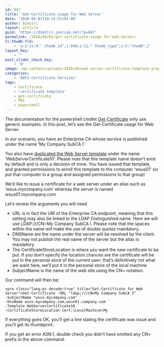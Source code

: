 ```yaml
---
id: 847
title: 'Get-Certificate usage for Web Server'
date: '2018-04-01T10:13:51+01:00'
author: Dimitri
layout: article
guid: 'https://dimitri.janczak.net/?p=847'
permalink: /2018/04/01/get-certificate-usage-for-web-server/
tc-thumb-fld:
    - 'a:2:{s:9:"_thumb_id";i:848;s:11:"_thumb_type";s:5:"thumb";}'
layout_key:
    - ''
post_slider_check_key:
    - '0'
image: /wp-content/uploads/2018/04/web-server-certificate-template-properties.jpg
categories:
    - 'ADCS-Certificate Services'
tags:
    - Certificate
    - 'certificate template'
    - get-certificate
    - PKI
    - powershell
---
```


The documentation for the powershell cmdlet [Get-Certificate](https://docs.microsoft.com/en-us/powershell/module/pkiclient/get-certificate?view=win10-ps) only use generic examples. In this post, let’s see the Get-Certificate usage for Web Server.

In our scenario, you have an Enterprise CA whose service is published under the name ‘My Company SubCA I’.

You also have [duplicated the Web Server template](https://kb.vmware.com/s/article/2062108) under the name ‘WebServerCertificate10’. Please note that this template name doesn’t exist by default and is only a decision of mine. You have issued that template, and granted permissions to enroll this template to the computer ‘wsus01’ (or put that computer in a group and assigned permissions to that group)

We’d like to issue a certificate for a web server under an alias such as ‘wsus.mycompany.com’ whereas the server is named wsus01.mycompany.com

Let’s review the arguments you will need

- URL is in fact the URI of the Enterprise CA endpoint, meaning that this setting may also be linked to the LDAP Distinguished name. Here we will use LDAP:///CN=My Company SubCA I. Please note that the spaces within the name will make the use of double quotes mandatory.
- DNSName are the name under the server will be resolved by the client. You may not publish the real name of the server but the alias is mandatory
- The CertificateStoreLocation is where you want the new certificate to be put. If you don’t specify the location chances are the certificate will be put in the personal store of the current user; that’s definitively not what we want here, we’ll put it in the personal store of the local machine
- SubjectName is the name of the web site using the CN= notation.

Our command will then be:

```
<pre class="lang:ps decode:true" title="Get-Certificate for Web Server">Get-Certificate -URL "ldap:///CN=My Company SubCA I" `
-SubjectName "wsus.mycompany.com" `
-DnsName wsus.mycompany.com,wsus01.company.com `
-Template WebServerCertificate10 `
-CertificateStoreLocation Cert:\LocalMachine\My
```

If everything goes OK, you’ll get a line stating the certificate was issue and you’ll get its thumbprint.

If you get an error ASN.1, double check you didn’t have omitted any CN= prefix in the above command.